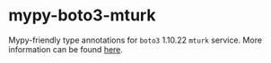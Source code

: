# mypy-boto3-mturk

Mypy-friendly type annotations for `boto3` 1.10.22 `mturk` service.
More information can be found [here](https://github.com/vemel/mypy_boto3).